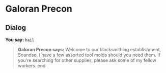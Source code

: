 # Galoran Precon
## Dialog

**You say:** `hail`



>**Galoran Precon says:** Welcome to our blacksmithing establishment, Soandso. I have a few assorted tool molds should you need them.  If you're searching for other supplies, please ask some of my fellow workers.
end
